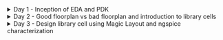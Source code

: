 <details>
  <summary> Day 1 - Inception of EDA and PDK </summary>

  # Day 1 - Inception of EDA and PDK

  <details>
    <summary> Theory </summary>


## From Software Applications to Hardware 

- Application software (Apps) enters into system software which converts the apps into binary language to be understood by hardware.
- Major components of system software are operating system, compiler, and assembler.
  
<img width="811" alt="1" src="https://github.com/sukanyasmeher/sfal-vsd/assets/166566124/d4ed9a15-c832-425f-8912-366cfc5ee863">

<img width="818" alt="2" src="https://github.com/sukanyasmeher/sfal-vsd/assets/166566124/2d06cb1b-4fff-4c71-b708-92ea05ce945a">

## SOC Design using OpenLane

### What is Process Design Kit (PDK)?
A Process Design Kit (PDK) is an essential set of documents and data files used in the design of integrated circuits (ICs). It is provided by semiconductor foundries to IC designers to ensure that their designs are manufacturable using the foundry's process technology. Here are the key components and aspects of a PDK:

1. **Design Rules**: Detailed guidelines for the physical layout of the IC. These rules ensure that the design can be reliably manufactured and meet the desired performance criteria.

2. **Device Models**: Mathematical models that describe the behavior of the transistors and other components fabricated with the specific process technology. These models are crucial for accurate circuit simulations.

3. **Technology Files**: Information about the layers and materials used in the process, such as metal layers, dielectric materials, and doping concentrations.

4. **Standard Cell Libraries**: Pre-designed and pre-characterized logic gates, flip-flops, and other fundamental building blocks. These cells are optimized for the specific process technology and are used to speed up the design process.

5. **Parameter Files**: Data for setting up simulation tools and ensuring that the simulations reflect the real-world performance of the fabricated IC.

6. **Design Verification Files**: Scripts and settings for design rule checking (DRC), layout versus schematic (LVS) checking, and other verification processes to ensure that the design meets all manufacturing requirements.

7. **Process-Specific Scripts and Tools**: Automated tools and scripts tailored for the specific process technology, which help streamline the design and verification process.

#### Importance of PDKs

- **Manufacturability**: Ensures that the designed ICs can be reliably fabricated.
- **Performance Optimization**: Helps designers optimize their designs for performance, power, and area.
- **Efficiency**: Speeds up the design process by providing pre-characterized components and automated tools.
- **Accuracy**: Improves the accuracy of simulations, leading to better predictions of the final IC performance.

#### Usage in the Design Flow

PDKs are used throughout the IC design flow, from initial schematic capture and simulation through physical layout and verification. They are essential for both custom IC designs and designs using standard cells.

### Simplified RTL-to-GDS

<img width="1150" alt="3" src="https://github.com/sukanyasmeher/sfal-vsd/assets/166566124/b5b84f28-f3f0-492d-9d15-248fd5005be8">

<img width="1145" alt="4" src="https://github.com/sukanyasmeher/sfal-vsd/assets/166566124/b5b5fad4-aa6c-47f0-86bd-f58adc3eab60">

<img width="1133" alt="5" src="https://github.com/sukanyasmeher/sfal-vsd/assets/166566124/9000684b-1c0b-492a-9f43-b34d26c7dcf1">

<img width="1133" alt="6" src="https://github.com/sukanyasmeher/sfal-vsd/assets/166566124/96915a87-3a80-4780-8262-d73963f4f005">

<img width="1131" alt="7" src="https://github.com/sukanyasmeher/sfal-vsd/assets/166566124/43391ede-6889-44f3-a227-4f56970d836d">

<img width="1129" alt="8" src="https://github.com/sukanyasmeher/sfal-vsd/assets/166566124/21edccc1-e419-461a-a063-ce35518f8d10">

<img width="1132" alt="9" src="https://github.com/sukanyasmeher/sfal-vsd/assets/166566124/711df054-dce3-4279-bbfc-2e5b6ec62467">

<img width="1130" alt="10" src="https://github.com/sukanyasmeher/sfal-vsd/assets/166566124/eed690fe-9de9-45fe-903f-89f5b5388c44">

<img width="1133" alt="11" src="https://github.com/sukanyasmeher/sfal-vsd/assets/166566124/c33b4c48-5e6d-4a2d-b46b-fbf362e622c1">

<img width="1132" alt="12" src="https://github.com/sukanyasmeher/sfal-vsd/assets/166566124/2a04ebf9-5209-42f6-bf6d-1b5348e3a323">

### OpenLane ASIC Flow

<img width="1132" alt="13" src="https://github.com/sukanyasmeher/sfal-vsd/assets/166566124/6fa1e1a1-58e4-4fd4-ba6f-82eaf4fce854">

</details>

<details>
  <summary> Lab - Download VirtualBox in MAC OS </summary>
  
</details>

<details>
  <summary> Lab - Introduction to Open Source EDA Tool - OpenLane </summary>

## Introduction to Open Source EDA Tools  - OpenLane

Refer the link for more information - https://github.com/The-OpenROAD-Project/OpenLane
  
1. The libraries are located in `/home/vsduser/Desktop/work/tools/openlane_working_dir/pdks/sky130A/libs.ref`. We will be working with `sky130_fd_sc_hd` library.
   - `sky130_fd` is skywater foundry library
   - `sc` stands for standard cell
   - `hd` stands for high density
2. Change the directory to `/home/vsduser/Desktop/work/tools/openlane_working_dir/openlane`.
3. set alias docker='docker run -it -v $(pwd):/openLANE_flow -v $PDK_ROOT:$PDK_ROOT -e PDK_ROOT=$PDK_ROOT -u
4. Invoke OpenLane using `docker` command
5. Run OpenLane in interactive mode using the command `./flow.tcl -interactive`. Without `-interactive` it will run the complete flow. But at this stage, we want to do step-by-step.
   
The screenshot after invoking is shown below

![14](https://github.com/sukanyasmeher/sfal-vsd/assets/166566124/efbb9fea-0829-42d4-bdf4-300426efdda8)

6. Command for input required package for openlane flow is
```
package require openlane 0.9
```
7. The designs are already located in the folder `/home/vsduser/Desktop/work/tools/openlane_working_dir/openlane/designs`. We will run the design `picorv32a`. The settings are present in config.tcl. However, the precedence Opnelane takes is openlane setting < config.tcl < sky130A_sky130_fd_sc_hd_config.tcl. Command to prepare the file system and design setup is
```
prep -design picorv32a
```
A new directory called `runs` is created inside `/home/vsduser/Desktop/work/tools/openlane_working_dir/openlane/designs/picorv32a`. It has all the necessary files and folder required for synthesis.  

The screenshot is shown below
![15](https://github.com/sukanyasmeher/sfal-vsd/assets/166566124/b65ebf6a-3903-4302-bcbb-15494810972f)

8. The command to run the synthesis is
   ```
   run_synthesis
   ```
   After successful synthesis, the output is shown below.
   
![16](https://github.com/sukanyasmeher/sfal-vsd/assets/166566124/73d4c00b-72d5-46bf-8330-073a184316db)

9. Next task is to find the ***flop ratio*** which is ratio of number of D flip flops and the total number of standard cells which is 1613/14876=0.10843.
 ![17](https://github.com/sukanyasmeher/sfal-vsd/assets/166566124/9bd1c07a-4af6-49e6-980e-959ef7192dec)

10. Synthesis reports are present in `/home/vsduser/Desktop/work/tools/openlane_working_dir/openlane/designs/picorv32a/runs/18-06_00-09/reports/synthesis`. The reports are
```
    total 1736
-rw-r--r-- 1 vsduser vsduser   1216 Jun 18 06:18 1-yosys_pre.stat
-rw-r--r-- 1 vsduser vsduser    866 Jun 18 06:18 1-yosys_dff.stat
-rw-r--r-- 1 vsduser vsduser  20479 Jun 18 06:19 1-yosys_4.chk.rpt
-rw-r--r-- 1 vsduser vsduser   2674 Jun 18 06:19 1-yosys_4.stat.rpt
-rw-r--r-- 1 vsduser vsduser     12 Jun 18 06:19 2-opensta_tns.rpt
-rw-r--r-- 1 vsduser vsduser     11 Jun 18 06:19 2-opensta_wns.rpt
-rw-r--r-- 1 vsduser vsduser 816771 Jun 18 06:19 2-opensta.timing.rpt
-rw-r--r-- 1 vsduser vsduser  17763 Jun 18 06:19 2-opensta.min_max.rpt
-rw-r--r-- 1 vsduser vsduser 816771 Jun 18 06:19 2-opensta.rpt
-rw-r--r-- 1 vsduser vsduser  74793 Jun 18 06:19 2-opensta.slew.rpt
```
  
</details>

</details>

<details> 
  <summary> Day 2 - Good floorplan vs bad floorplan and introduction to library cells </summary>

# Day 2 - Good floorplan vs bad floorplan and introduction to library cells

<details>
  <summary> 1 - Chip Floorplan Considerations </summary>
  
  # 1 - Chip Floorplan Considerations
  
<details>
  <summary> Theory </summary>

Following steps are considered for chip floorplan
  - Define the height and width of the core and die
  - Define the location of pre-placed cells
  - Surround the pre-placed cells with de-coupling capacitor
  - Power planning
  - Pin placement and logical cell placement blockage
    
## Utilization Factor and Aspect Ratio

Steps to define the height and width of the core and die 
- Define the netlist which is the connectivity between all the components
- Convert the symbols of gates into the physical dimension
- Find out the dimensions of standard cells (not wires as of now). Let's assume the rough dimensions of standard cells as 1unit X 1unit. Thus area is 1 sq. unit.
- With the help of this information, next, we can calculate the area occupied by the netlist on a silicon wafer. The total are occupied by this netlist will be no. of cells X 1sq. unit.
- Utilization Ration = Area occupied by netlist/Total area of the core
- Aspect Ratio = Height/ Width

<img width="1201" alt="1" src="https://github.com/sukanyasmeher/sfal-vsd/assets/166566124/41a290f0-da05-4dfd-a6d3-bc9bfb8f81c7">

<img width="1175" alt="2" src="https://github.com/sukanyasmeher/sfal-vsd/assets/166566124/04b8fadc-c5c7-4735-b685-85afcac71706">

## Concept of pre-placed cells

Steps to define the location of pre-placed cells 
- Define the combinational operation in terms of gates
- Cut them into parts, in this case may be 2 parts or 2 separate blocks. Each block will be implemented separately.
- Extend the IO pins and black box the two blocks
- Separate the black boxes as separate IPs or modules. The advantage of this is these IPs or modules can be used multiple times in the chip as required. This is the concept of re-used modules. Similarly there are other IPs available such as memory, clock gating cell, comparator, mux.
- The arrangement of these IPs in a chip is called ***Floorplanning***.
- These IPs/blocks have user-defined locations, hence are placed in chip before automated P&R and are called ***pre-placed cells***.
- Automated P&R tools place the remaining logical cells in the design onto the chip.

<img width="1168" alt="3" src="https://github.com/sukanyasmeher/sfal-vsd/assets/166566124/c6a7ba53-56cb-4d73-9c6b-62a3f1cecc8c">

<img width="1152" alt="4" src="https://github.com/sukanyasmeher/sfal-vsd/assets/166566124/3451e244-a469-418f-ba8a-1f7f2f6fc682">

<img width="1129" alt="5" src="https://github.com/sukanyasmeher/sfal-vsd/assets/166566124/2dd000f4-fdbf-4f1a-a481-f35b01b0d459">


## De-coupling capacitor

Decoupling capacitors, also known as bypass capacitors, are critical components in VLSI (Very-Large-Scale Integration) design for several reasons:

- Power Supply Stabilization: VLSI circuits can draw significant and rapidly changing amounts of current, especially during switching operations. These sudden changes can cause fluctuations in the power supply voltage. Decoupling capacitors help stabilize the voltage by providing or absorbing current as needed, ensuring a steady supply to the circuit.

- Noise Reduction: High-speed switching in VLSI circuits generates noise, which can propagate through the power supply lines and affect the performance of other parts of the chip. Decoupling capacitors filter out this high-frequency noise, reducing its impact on sensitive components.

- Signal Integrity: Variations in the power supply can lead to signal integrity issues, causing errors in data transmission and processing. Decoupling capacitors maintain a consistent voltage level, helping to preserve the integrity of signals within the chip.

- Transient Response Improvement: When a circuit suddenly switches states, the demand for current can spike. Without decoupling capacitors, the inductance and resistance in the power delivery network can prevent the power supply from responding quickly enough, leading to voltage dips. Decoupling capacitors provide the necessary current during these transitions, improving the transient response.

- Prevention of Ground Bounce and Supply Droop: Ground bounce occurs when multiple outputs switch simultaneously, causing a temporary rise in ground voltage. Similarly, supply droop happens when the supply voltage drops due to a sudden increase in current demand. Decoupling capacitors mitigate these effects by providing a local reservoir of charge.

- Reduction of Electromagnetic Interference (EMI): Switching noise can radiate as electromagnetic interference, affecting nearby circuits and systems. Decoupling capacitors help in suppressing this noise, reducing EMI.

  <img width="948" alt="6" src="https://github.com/sukanyasmeher/sfal-vsd/assets/166566124/e3553809-72a1-4a45-812d-44464929489e">

## Power Planning

Disadvantage of single power supply is shown below

<img width="1113" alt="10" src="https://github.com/sukanyasmeher/sfal-vsd/assets/166566124/4534bd64-c36d-469d-b1e2-2b89c282af42">

<img width="1169" alt="7" src="https://github.com/sukanyasmeher/sfal-vsd/assets/166566124/c5b2753b-da61-49f5-9c5e-77539ed5ba13">

<img width="1135" alt="8" src="https://github.com/sukanyasmeher/sfal-vsd/assets/166566124/4908e38f-f418-4d49-9d3f-0f8a5a3751dc">

<img width="1118" alt="9" src="https://github.com/sukanyasmeher/sfal-vsd/assets/166566124/f04a3c2e-fdd9-4fdc-b893-b2f1183aa104">

Solution is to have a power and ground supply mesh so that circuit could tap from the nearest source

<img width="1094" alt="11" src="https://github.com/sukanyasmeher/sfal-vsd/assets/166566124/5a3e8427-fb17-466d-9e9c-0d7786d5edbf">

<img width="1169" alt="12" src="https://github.com/sukanyasmeher/sfal-vsd/assets/166566124/9d16f26c-cd1b-40ad-a4bb-62b6a9fe5515">

## Pin Placement and Logical Cell Placement Blockage

Let's consider the design as shown below.

<img width="1135" alt="13" src="https://github.com/sukanyasmeher/sfal-vsd/assets/166566124/09d878a6-e0c6-45af-9cf1-32452859bc01">

Steps for pin placement and logical cell placement blockage
- The pins are placed based on where the cells are placed. Goal is to keep the pins closer.
- Clock input ports are bigger in size than the data ports. As the clock ports continuously sends signal to all the flips flops, it needs a least resistance path for clocks. And bigger the size, the lower the resistance.
- Similarly for clock output ports as we need clock signals to move out o fthe chip as fast as possible because the clock is driven continuously.
- We need to make sure that the automated P&R doesn't place any cell in the pin placement area. For this, we place the logical cell placement blockage.
- floorplan is ready for placement and routing step.

The screenshot shows how the design looks after pin placement and logical cell placement blockage.

<img width="1196" alt="14" src="https://github.com/sukanyasmeher/sfal-vsd/assets/166566124/729955ce-555b-4213-91c1-a77de7b67614">

<img width="1203" alt="15" src="https://github.com/sukanyasmeher/sfal-vsd/assets/166566124/98cfb6c8-1e33-4657-a716-51ac46208e4f">


</details>

<details>
  <summary> Lab - Floorplan using OpenLane </summary>
  
# Lab - Floorplan using OpenLane

Steps for the floorplan
1. The variables or switches for the OpenLane design flow are mentioned `README.md` inside the directory `/home/vsduser/Desktop/work/tools/openlane_working_dir/openlane/configuration/floorplan.tcl` as shown below.
 
   ![1](https://github.com/sukanyasmeher/sfal-vsd/assets/166566124/ea0c3e2f-d491-4189-bcfb-a4b41b4117fa)

2. The parameters for floorplan are set in `floorplan.tcl` in the same directory as highlighted below.
   
   ![2](https://github.com/sukanyasmeher/sfal-vsd/assets/166566124/8451a90a-e6fe-467f-a410-36db31379ab9)

3. However, the precedence Opnelane takes is openlane setting < config.tcl < sky130A_sky130_fd_sc_hd_config.tcl. A screenshot of config.tcl and sky130A_sky130_fd_sc_hd_config.tcl is shown below.
   
  ***config.tcl***
  ![7](https://github.com/sukanyasmeher/sfal-vsd/assets/166566124/49de2ce8-7581-4c06-b5c7-30cdcd69b3a9)


***sky130A_sky130_fd_sc_hd_config.tcl***   
![4](https://github.com/sukanyasmeher/sfal-vsd/assets/166566124/911b689a-60a0-4521-91e6-6cccbd291c88)

4. The command to run floorplan is `run_floorplan`and the successful completion is shown below.
   
   ![3](https://github.com/sukanyasmeher/sfal-vsd/assets/166566124/429a6363-9711-4e78-ba63-7c01e37922a5)

5. Check the floorplan by opening `picorv32a.floorplan.def` inside the directory `/home/vsduser/Desktop/work/tools/openlane_working_dir/openlane/designs/picorv32a/runs/18-06_00-09/results/floorplan`. Screenshot of picorv32a.floorplan.def is shown below.
   
   ![5](https://github.com/sukanyasmeher/sfal-vsd/assets/166566124/baf99883-95b8-474d-8bcc-6a211dc944c3)

6. Calculate the die area  
   1um = 1000 unit distance
   
   Die width = 660685/1000 = 660.685um
   
   Die height = 671405/1000 = 671.405um
   
   Area = width x height = 660.685 x 671.405 = 443587.212 um<sup>2<sup>
   
7. Next we load the generated floorplan.def in Magic tool and exploring it. Change directory to folder containing floorplan.def and then load floorplan.def in magic tool with the command
```
cd /home/vsduser/Desktop/work/tools/openlane_working_dir/openlane/designs/picorv32a/runs/18-06_00-09/results/floorplan
magic -T /home/vsduser/Desktop/work/tools/openlane_working_dir/pdks/sky130A/libs.tech/magic/sky130A.tech lef read ../../tmp/merged.lef def read picorv32a.floorplan.def &
```
The screenshot shows the layout of floorplan in Magic.
![6](https://github.com/sukanyasmeher/sfal-vsd/assets/166566124/0126182f-715b-4d91-bf07-491b5072621c)

8. Next we review the floorplan layout in Magic.
- Input and output pins are placed almost equidistant
  
  ![8](https://github.com/sukanyasmeher/sfal-vsd/assets/166566124/8a326ece-5692-4059-a024-61b213475534)

- Identify the metal of the pin by placing the cursor and type 's'. Then `tkcon` window type 'what` which shows the metal layer of the pin or port as shown below.
    ![9](https://github.com/sukanyasmeher/sfal-vsd/assets/166566124/923a61d9-ee6e-417b-a5d1-798d23b883c9)
  
- From the above figure, you can see that the decap cell locations are at the end of the row as they are set as endcap in config.tcl.
  
- Tap cells are equidistant from the diagonal tap cells as shown below. Tap cells connect the substrate (or wells) to a fixed potential, typically the power supply (VDD) or ground (VSS). This is necessary to prevent floating substrate or well potentials, which can lead to latch-up conditions or leakage currents.
  ![10](https://github.com/sukanyasmeher/sfal-vsd/assets/166566124/9016550b-5df6-4e69-95d3-1a406c63e766)

- The floorplan doesn't take into consideration the placement of standard cells. But standard cells are present here at the origin.
  ![11](https://github.com/sukanyasmeher/sfal-vsd/assets/166566124/05efd79c-d147-4c5c-8b1e-2f187419971e)

- If changes are needed for the design, it is always prefered to make it at `sky130A_sky130_fd_sc_hd_config.tcl` level.
  
</details>
  
</details>

<details>
  <summary> 2 - Library Binding and Placement </summary>

  # 2 - Library Binding and Placement

  <details>
  <summary> Theory </summary>

  The following steps are considered for library binding and placement
  - Bind netlist with physical cells
  - Placement of the cells on the floorplan
  - Optimize placement using estimated wire length and capacitance
  
  ## Netlist binding and initial place design

Steps for netlist binding and initial place design
- Give the cells physical dimensions (width and height). The cells are present in a library which includes physical information, timing information such as delay information, and required condition of the cells. The library has different flavors of each cell.
- Place the netlist onto the floorplan. the netlsit contains connectivity information of the design.
- Placement makes sure that the pre-placed locations are not affected. There will be no cells placed in these locations.
- Place the FF cells closer to the IO pins and combinational cells close to FF. This way we can maintain the timing requirements. Sometimes the cells are abutted which is a good example of high frequency circuits.

<img width="1198" alt="16" src="https://github.com/sukanyasmeher/sfal-vsd/assets/166566124/97c2f68f-8841-4525-b686-1667d8835429">

<img width="1209" alt="17" src="https://github.com/sukanyasmeher/sfal-vsd/assets/166566124/33e076e1-9c1c-4680-8677-5178942d1cfa">

<img width="1205" alt="18" src="https://github.com/sukanyasmeher/sfal-vsd/assets/166566124/efd7fe1d-a74d-432b-8bc0-d516f44c7ec4">

## Optimize placement using estimated wire length and capacitance

Steps to optimize placement using estimated wire length and capacitance
- We estimate the wire length and capacitance and insert repeaters (buffers) based on that. If the wire length is longer, both the capacitance and resistance increase. This way signal integrity is maintained. This tradeoff with the area.
- No repeater is inserted if the wire length and capacitance are not large.
- Since there are no clocks yet, verify if the data path is correct considering the ideal clock such as setup timing analysis. Hold timing analysis is irrelevant without a clock.

  <img width="1206" alt="19" src="https://github.com/sukanyasmeher/sfal-vsd/assets/166566124/150f3124-0560-4706-96c4-cb02315aa5fa">

</details>

<details>
  <summary> Lab - Congestion aware placement using RePlAce </summary>

  ## Congestion-aware placement using RePlAce
  - Placement happens in two stages
      - Global placement - Main objective is reduce the wire length. In OpenLane we used half half-perimeter wire length (HPWL)
      - Detailed placement
  - Standard cells are placed in rows, abutted with each other and there should be no overlap. this is called legalization, which is important for timing point.
  - Global placement - We need to converge overflow. As the overflow value decreases, the design is converged.

1. Run the congestion aware placement using the command `run_placement` the result is shown below
   ![12](https://github.com/sukanyasmeher/sfal-vsd/assets/166566124/1b96b9dd-9c0c-414f-83ab-7eeb83408a44)

2. Open generated placement.def in magic tool using the following commands
    ```
    cd /home/vsduser/Desktop/work/tools/openlane_working_dir/openlane/designs/picorv32a/runs/06-04_16-22/results/placement
    magic -T /home/vsduser/Desktop/work/tools/openlane_working_dir/pdks/sky130A/libs.tech/magic/sky130A.tech lef read ../../tmp/merged.lef def read picorv32a.placement.def & 
    ```
    The placement of cells in placement.def are shown below
    ![13](https://github.com/sukanyasmeher/sfal-vsd/assets/166566124/1c38d4fe-1feb-42eb-b21b-ab9beb7a5301)

3. If we zoom in, we can see the standard cells are correctly places on the rows and not overlaping each other.
   ![14](https://github.com/sukanyasmeher/sfal-vsd/assets/166566124/c327919d-4fb4-4be0-9d54-37b60554a7f7)

4. Power and ground are usually created during floorplan. But in OpenLane it is created during CTS. 

</details>

</details>

<details>
  <summary> 3 - Cell Design and Characterization Flow </summary>

  # 3 - Cell Design and Characterization Flow
  <details>
    <summary> Theory </summary>

  Cell design flow involves 3 steps
  - Inputs
  - Design steps
  - Outputs
    
  ## Inputs for cell design flow

  Inputs for cell design flow are 
  - Process design kit (PDK) including DRC and LVS rules
  - Spice models
  - Library and user-defined specs like cell height, width, supply voltage,metal layers, pin locations, drawn gate length etc

Cell height is defined by the separation between the power and ground rails.  
Cell width is defined by the drive strength of the cell.
  
<img width="1136" alt="20" src="https://github.com/sukanyasmeher/sfal-vsd/assets/166566124/85001ef0-6f8a-4aed-8f54-ee130bb23ac1">

<img width="1152" alt="21" src="https://github.com/sukanyasmeher/sfal-vsd/assets/166566124/881d06d2-2d8a-4e4b-bbe8-8f9b0076705b">

<img width="1155" alt="22" src="https://github.com/sukanyasmeher/sfal-vsd/assets/166566124/f622f6c9-9603-40a9-8233-0f93ca2f2e04">

<img width="1154" alt="23" src="https://github.com/sukanyasmeher/sfal-vsd/assets/166566124/08aebbd2-a9a4-4043-93a3-8c3008c675c9">

## Design steps for cell design flow

Design steps for cell design flow are
- Circuit design
- Layout design
- Characterization

Circuit design involves 2 steps:
1) Implement the functionality itself using CMOS or other technology
2) Model the PMOS and NMOS in such a fashion to meet library requirements
   
Both of them are based on spice simulation. The output we get from circuit design is called ***circuit description language*** or CDL.

<img width="1143" alt="24" src="https://github.com/sukanyasmeher/sfal-vsd/assets/166566124/0ea739e4-c582-472a-8d13-f87c3031288e">

Layout design involves the following steps:
1) Get the function implemented through MOS transistors or PMOS and NMOS connections
2) Get the NMOS and PMOS network graph
3) Obtain the Euler's path - path traced only once
4) Draw the stick diagram
5) Convert the stick diagram to layout adhering to layout rules (DRC) from the foundry
6) Extract the parasitics and characterize it in terms of timing

The output of layout design is GDSII, LEF and extracted spice netlist (.cir) which is after parasitic extraction.

 <img width="1161" alt="25" src="https://github.com/sukanyasmeher/sfal-vsd/assets/166566124/f1f3d7f2-3555-41b3-af66-c8d9b23d6bfd">

Characterization flow involves the following steps:
1) Read in the models for PMOS and NMOS
2) Read the extracted spice netlist
3) Recognize the behavior of buffer (2 inverters in series)
4) Read the sub-circuit of inverter
5) Attach the necessary power sources
6) Apply the stimulus
7) Provide the necessary output capacitance or load
8) Provide the necessary simulation command (like .tran, .dc)

Characterization software is called ***GUNA*** which takes the input from step 1 to 8 in a configuration file. Characterization is further divided into timing characterization, power characterization, and noise characterization. 
The output of characterization is timing, noise, power .libs, function.

<img width="1184" alt="26" src="https://github.com/sukanyasmeher/sfal-vsd/assets/166566124/7511ebeb-22c5-4071-8742-4f083d036dad">

  </details>
  
</details>

<details>
  <summary> 4 - General Timing Characterization Parameters </summary>
  
# 4 - General Timing Characterization Parameters

<details>
  <summary> Theory </summary>

  ## Timing threshold definations
  Different timing threshold definations are 
  - slew_low_rise_thr -  calculate the slope or slew of the particular waveform at the lower side towards 0. Typical value is 20% of VDD.
  - slew_high_rise_thr - calculate the slope or slew of the particular waveform at the higher side towards VDD. Typical value is 80% of VDD.
  - slew_low_fall_thr - Typical value is 20%
  - slew_high_fall_thr - Typical value is 80%
  - in_rise_thr - Typical value is 50%
  - in_fall_thr - Typical value is 50%
  - out_rise_thr - Typical value is 50%
  - out_fall_thr - Typical value is 50%

    <img width="1151" alt="27" src="https://github.com/sukanyasmeher/sfal-vsd/assets/166566124/043ed329-5ec8-4c47-99c8-e53cdb145d9d">

    ## Propagation delay
    Propagation delay = time(out_x_thr)-time(in_x_thr)
    
    <img width="1154" alt="28" src="https://github.com/sukanyasmeher/sfal-vsd/assets/166566124/2550b95b-c2d3-4bac-8c6a-f276e6cda715">

    ## Transition time
    <img width="1127" alt="29" src="https://github.com/sukanyasmeher/sfal-vsd/assets/166566124/4a83b775-1140-4945-9c62-031215aa2ddf">

  
</details>
  
</details>

</details>

<details>
  <summary> Day 3 - Design library cell using Magic Layout and ngspice characterization </summary>

  # Day 3 - Design library cell using Magic Layout and ngspice characterization

<details> 
    <summary> 1- Labs for CMOS inverter ngspice simulations </summary>

  # 1- Labs for CMOS inverter ngspice simulations

<details>
  <summary> Theory </summary>

## CMOS Inverter SPICE deck
![1](https://github.com/sukanyasmeher/sfal-vsd/assets/166566124/f10dd884-43a6-4f5c-971e-94b6a6414b7f)

![2](https://github.com/sukanyasmeher/sfal-vsd/assets/166566124/e916c6d7-efc0-4e06-b88d-dc0301a25fe3)

![3](https://github.com/sukanyasmeher/sfal-vsd/assets/166566124/ed41ad48-fa61-456c-9a1f-ff2eb0982370)

![4](https://github.com/sukanyasmeher/sfal-vsd/assets/166566124/83c51aa1-4cf8-4492-8868-02c0ddc43a6c)

Parameters that define the robustness of CMOS inverter
- Switching threshold, Vm - It is a point at which Vin = Vout (or Vgs = Vds). It is the point where both NMOS and PMOS are ON or in saturation region leading to leakage current. The screenshots below shows the Vm for two different sizes of inverters.

![5](https://github.com/sukanyasmeher/sfal-vsd/assets/166566124/1ee941c6-3d6e-4ac5-b3ff-eab0234330ca)

![6](https://github.com/sukanyasmeher/sfal-vsd/assets/166566124/99c413d9-3d48-4e5a-a90b-9df4bc2aa9c3)

</details>

<details>
  <summary> Lab </summary>

Steps to open the CMOS Inverter layout in Magic  
1. Change the directory to OpenLane directory  where the lab will be done `/home/vsduser/Desktop/work/tools/openlane_working_dir/openlane`.
2. Clone the repository https://github.com/nickson-jose/vsdstdcelldesign which has custom inverter design into the directory
   ```
   git clone https://github.com/nickson-jose/vsdstdcelldesign
   ```
3. Change into working repository directory with the command `cd vsdstdcelldesign`.
4. Copy magic tech file to the repo directory for easy access and which will be used to open the layout. The command is
   ```
   cp /home/vsduser/Desktop/work/tools/openlane_working_dir/pdks/sky130A/libs.tech/magic/sky130A.tech .
   ```
 5. Command to open custom inverter layout in magic
    ```
    magic -T sky130A.tech sky130_inv.mag &
    ```
    The layout of CMOS inverter is shown below.
    <img width="1255" alt="7" src="https://github.com/sukanyasmeher/sfal-vsd/assets/166566124/fc261c69-1857-4978-a410-7e5ef7f8af87">

</details>
    
</details>

<details>
  <summary> 2 - Inception of Layout and CMOS fabrication process </summary>

  # 2 - Inception of Layout and CMOS fabrication process
<details>
  <summary> Theory </summary>

  ## Steps to create a 16-mask CMOS process
  
  ### 1. Select a substrate 
  We created a P-type substrate
  <img width="1186" alt="1" src="https://github.com/sukanyasmeher/sfal-vsd/assets/166566124/afb7c637-4db5-409f-8aaf-db42698d56f8">
  
  ### 2. Create active region for transistors
  
  <img width="1179" alt="2" src="https://github.com/sukanyasmeher/sfal-vsd/assets/166566124/8aa1bf52-165d-47e0-8971-a4c1559a9e86">
  
 <img width="1194" alt="3" src="https://github.com/sukanyasmeher/sfal-vsd/assets/166566124/42050dd2-7780-4025-9a0a-813deb42718a">
 
 <img width="1184" alt="4" src="https://github.com/sukanyasmeher/sfal-vsd/assets/166566124/d44fb068-e4a4-4e7e-9844-34eb683074ed">
 
<img width="1192" alt="5" src="https://github.com/sukanyasmeher/sfal-vsd/assets/166566124/fcd5caa9-3edb-4ce1-a57f-a2c118e9ef41">

<img width="1193" alt="6" src="https://github.com/sukanyasmeher/sfal-vsd/assets/166566124/61706cbc-afd3-4e14-aa58-1a8cce879f1b">

<img width="1176" alt="7" src="https://github.com/sukanyasmeher/sfal-vsd/assets/166566124/43ffe86b-4bb3-4482-ab10-cd2889b2e5fd">

<img width="1189" alt="8" src="https://github.com/sukanyasmeher/sfal-vsd/assets/166566124/71648f7a-142f-4aba-a80a-ef330800ccf1">

<img width="1187" alt="9" src="https://github.com/sukanyasmeher/sfal-vsd/assets/166566124/88c60c55-99d0-4e0b-a0dc-91cf49cadaf0">

### 3. N-well and P-well formation
<img width="1155" alt="10" src="https://github.com/sukanyasmeher/sfal-vsd/assets/166566124/01fa1998-54f2-4ba0-aa71-122b006ea68e">

<img width="1170" alt="11" src="https://github.com/sukanyasmeher/sfal-vsd/assets/166566124/c8189073-c7f6-43b5-a2d0-715f75f96ff7">

<img width="1143" alt="12" src="https://github.com/sukanyasmeher/sfal-vsd/assets/166566124/38431f85-47c4-4cbc-bbde-f336609bbd73">

<img width="1108" alt="13" src="https://github.com/sukanyasmeher/sfal-vsd/assets/166566124/db6e4963-e682-4cce-9fca-4749ad037ae8">

<img width="1135" alt="14" src="https://github.com/sukanyasmeher/sfal-vsd/assets/166566124/0f956753-89ee-4af5-9393-b9847bb39417">

<img width="1138" alt="15" src="https://github.com/sukanyasmeher/sfal-vsd/assets/166566124/9d9890ca-920e-49e9-9457-62f7a61eb7c3">

<img width="1142" alt="16" src="https://github.com/sukanyasmeher/sfal-vsd/assets/166566124/b697dbf9-7eed-4218-9307-13f644ce7fe6">

<img width="1126" alt="17" src="https://github.com/sukanyasmeher/sfal-vsd/assets/166566124/9f62b57a-17c3-43a9-9660-e0d3543f351a">

<img width="1116" alt="18" src="https://github.com/sukanyasmeher/sfal-vsd/assets/166566124/d06f3400-69f5-4848-bb98-608380ce24e8">

<img width="1110" alt="19" src="https://github.com/sukanyasmeher/sfal-vsd/assets/166566124/24101fd8-20f9-46b0-a3e9-8aee221f805e">

### 4. Formation of 'gate'

<img width="1197" alt="20" src="https://github.com/sukanyasmeher/sfal-vsd/assets/166566124/b21e54fa-9ed6-4f3f-809a-80d3d9475ea0">

<img width="1213" alt="21" src="https://github.com/sukanyasmeher/sfal-vsd/assets/166566124/2b7a76f0-94d7-43e1-8251-e779e3408ab1">

<img width="1167" alt="22" src="https://github.com/sukanyasmeher/sfal-vsd/assets/166566124/50f51fea-b45c-480d-a31e-3d032a69c1b5">

<img width="1139" alt="23" src="https://github.com/sukanyasmeher/sfal-vsd/assets/166566124/54ac8017-7cd5-49f1-ade7-901035a6b2b5">

<img width="1103" alt="24" src="https://github.com/sukanyasmeher/sfal-vsd/assets/166566124/398b0819-8dc9-4482-9995-6c9069464d65">

<img width="1148" alt="25" src="https://github.com/sukanyasmeher/sfal-vsd/assets/166566124/76da2515-3088-450c-a1c8-85328d0d3b55">

<img width="1158" alt="26" src="https://github.com/sukanyasmeher/sfal-vsd/assets/166566124/f3771b28-829d-4bcd-93f0-97e170f4cda2">

<img width="1157" alt="27" src="https://github.com/sukanyasmeher/sfal-vsd/assets/166566124/87575fab-0c41-4b1c-88ad-b92a828cbc60">

<img width="1127" alt="28" src="https://github.com/sukanyasmeher/sfal-vsd/assets/166566124/8455865e-81ba-44d5-b87f-3697c6d71361">

<img width="1151" alt="29" src="https://github.com/sukanyasmeher/sfal-vsd/assets/166566124/cdec34a9-d921-4c34-a578-76b4ab64ab92">

<img width="1136" alt="30" src="https://github.com/sukanyasmeher/sfal-vsd/assets/166566124/52542172-9f62-4065-91a2-cadf9baed133">

<img width="1107" alt="31" src="https://github.com/sukanyasmeher/sfal-vsd/assets/166566124/7876361c-d9e0-405d-8e6f-c6e346599dbb">

### 5. Lightly doped drain (LDD) formation

<img width="1136" alt="32" src="https://github.com/sukanyasmeher/sfal-vsd/assets/166566124/8ab0f376-7765-4bf5-8ae5-0e13816e4e81">

<img width="1195" alt="33" src="https://github.com/sukanyasmeher/sfal-vsd/assets/166566124/d13ea9ec-eb1f-4437-8a0c-45c2b9cde2c0">

<img width="1178" alt="34" src="https://github.com/sukanyasmeher/sfal-vsd/assets/166566124/0a1d09de-1501-4746-94d0-5494f198571c">

<img width="1168" alt="35" src="https://github.com/sukanyasmeher/sfal-vsd/assets/166566124/52d29ca9-1bbe-48df-9a25-6e9f277bd67b">

<img width="1128" alt="36" src="https://github.com/sukanyasmeher/sfal-vsd/assets/166566124/60fcb011-7102-4e9b-b821-5e95a19287ba">

<img width="1137" alt="37" src="https://github.com/sukanyasmeher/sfal-vsd/assets/166566124/99051d30-f771-4e78-8116-3807c53ec37e">

<img width="1100" alt="38" src="https://github.com/sukanyasmeher/sfal-vsd/assets/166566124/4c40a567-c538-4a52-88e9-fa972c249fab">

<img width="1103" alt="39" src="https://github.com/sukanyasmeher/sfal-vsd/assets/166566124/4d8b58da-528f-4e75-aaf3-699ba1e147c4">

<img width="1085" alt="40" src="https://github.com/sukanyasmeher/sfal-vsd/assets/166566124/3a7a9aaf-4e7a-4c2a-af8b-9a0f688e5405">

<img width="1101" alt="41" src="https://github.com/sukanyasmeher/sfal-vsd/assets/166566124/0115ef35-d0ff-46e1-8fa0-445c2248be95">

### 6. Source and drain formation

<img width="1128" alt="42" src="https://github.com/sukanyasmeher/sfal-vsd/assets/166566124/8d53c1ee-bba2-4c5d-960b-382587e511f7">

<img width="1082" alt="43" src="https://github.com/sukanyasmeher/sfal-vsd/assets/166566124/85e582de-794e-4bf1-bd6f-1b768e576e42">

<img width="1123" alt="44" src="https://github.com/sukanyasmeher/sfal-vsd/assets/166566124/d2fabc77-0971-406c-b38c-ff3cd58ad1ec">

<img width="1108" alt="45" src="https://github.com/sukanyasmeher/sfal-vsd/assets/166566124/c18daf15-a32a-45c9-a0f5-9828c1c2817d">

<img width="1122" alt="46" src="https://github.com/sukanyasmeher/sfal-vsd/assets/166566124/1aa0326b-aea4-4b82-8dc5-a254d9e1cbad">

<img width="1071" alt="47" src="https://github.com/sukanyasmeher/sfal-vsd/assets/166566124/08b3444c-6ee8-4cf4-8744-b67a6e4e1f54">

<img width="1130" alt="48" src="https://github.com/sukanyasmeher/sfal-vsd/assets/166566124/c14f87d9-4076-4feb-b477-6d291f81f27d">

<img width="1082" alt="49" src="https://github.com/sukanyasmeher/sfal-vsd/assets/166566124/ddbe6964-d172-46a9-ad53-b77b881e031a">

### 7. Local interconnect formation

<img width="1102" alt="50" src="https://github.com/sukanyasmeher/sfal-vsd/assets/166566124/9dc8fc30-ecaf-4b1c-864d-b8a0f057c60d">

<img width="1111" alt="51" src="https://github.com/sukanyasmeher/sfal-vsd/assets/166566124/876f3086-dac0-4f1c-aa4d-038ef9ec7276">

<img width="1111" alt="52" src="https://github.com/sukanyasmeher/sfal-vsd/assets/166566124/b378d992-c395-4775-8fb3-15a758dfdfde">

<img width="1073" alt="53" src="https://github.com/sukanyasmeher/sfal-vsd/assets/166566124/ff5afc57-e110-4780-9e91-0aac6a8556fa">

<img width="1051" alt="54" src="https://github.com/sukanyasmeher/sfal-vsd/assets/166566124/de02f89b-1cf6-4c30-b9d1-efaf706bfe3d">

<img width="1171" alt="55" src="https://github.com/sukanyasmeher/sfal-vsd/assets/166566124/85040eb5-65fd-44ae-8d32-740c6abb316c">

<img width="1123" alt="56" src="https://github.com/sukanyasmeher/sfal-vsd/assets/166566124/a7e7ff6e-3e24-425c-a0c5-9314b0d126ba">

<img width="1102" alt="57" src="https://github.com/sukanyasmeher/sfal-vsd/assets/166566124/5b091f7b-ef42-4f93-be66-ddd1b1fed621">

<img width="1163" alt="58" src="https://github.com/sukanyasmeher/sfal-vsd/assets/166566124/6fbc55c1-451b-4624-8c67-5ed984b6c12e">

<img width="1122" alt="59" src="https://github.com/sukanyasmeher/sfal-vsd/assets/166566124/f0763fd2-c228-4b89-b001-7df3be83b2af">

<img width="1139" alt="60" src="https://github.com/sukanyasmeher/sfal-vsd/assets/166566124/29b5e182-0577-47aa-9515-82c8779f3581">

### 8. Higher level metal formation

<img width="1092" alt="61" src="https://github.com/sukanyasmeher/sfal-vsd/assets/166566124/3189807c-8aa5-4d3a-8776-6e36fad599fe">

<img width="1112" alt="62" src="https://github.com/sukanyasmeher/sfal-vsd/assets/166566124/1b6266c4-3fc7-408e-a6d5-4f3369b1bd70">

<img width="1024" alt="63" src="https://github.com/sukanyasmeher/sfal-vsd/assets/166566124/08cd3952-6d65-4aa5-8bca-1425a6d372ea">

<img width="1050" alt="64" src="https://github.com/sukanyasmeher/sfal-vsd/assets/166566124/456e1117-5be0-44c2-a13f-45306dab6f94">

<img width="1142" alt="65" src="https://github.com/sukanyasmeher/sfal-vsd/assets/166566124/025666d7-8e47-4b36-aa10-b041c136f6f3">

<img width="1184" alt="66" src="https://github.com/sukanyasmeher/sfal-vsd/assets/166566124/fdacdbc2-fcfb-4e5d-995d-0058e4aa4d5f">

<img width="1080" alt="67" src="https://github.com/sukanyasmeher/sfal-vsd/assets/166566124/95e95933-b588-46ef-a8e4-0bfd0ed8beb2">

<img width="1114" alt="68" src="https://github.com/sukanyasmeher/sfal-vsd/assets/166566124/781ea214-9ff8-4a68-91b1-7a4824481ed2">

<img width="1120" alt="69" src="https://github.com/sukanyasmeher/sfal-vsd/assets/166566124/4e76d90c-f92e-439a-9278-90c0153d04a2">

<img width="1177" alt="70" src="https://github.com/sukanyasmeher/sfal-vsd/assets/166566124/1a6a2b20-5d16-49f6-a449-3c9d72d64f40">

<img width="1188" alt="71" src="https://github.com/sukanyasmeher/sfal-vsd/assets/166566124/d550aef9-43ed-4e7d-ab0d-a8c83a7de5d2">

<img width="1170" alt="72" src="https://github.com/sukanyasmeher/sfal-vsd/assets/166566124/3a44e624-8d7e-413a-8cb0-d3a47ac012cf">

<img width="993" alt="73" src="https://github.com/sukanyasmeher/sfal-vsd/assets/166566124/b3d68647-0774-4f4f-ba4a-1441346ed2b1">

</details>

<details>
  <summary> Lab -  Introduction to Sky130 basic layers layout and LEF using inverter </summary>

  Steps to identify various layers in the CMOS inverter layout
  
  1. To identify NMOS, keep the mouse pointer around the n-diffusion layer (green) and press `s`. In `tkcon` type `what`. It outputs NMOS pointing to the device in the layout as shown below.
     <img width="1262" alt="8" src="https://github.com/sukanyasmeher/sfal-vsd/assets/166566124/64ac35ba-8460-4aab-8097-24aed040fc05">
     
  2. To identify PMOS, keep the mouse pointer around the p-device layer (red) and press `s`. In `tkcon` type `what`. It outputs PMOS pointing to the device in the layout as shown below.
     <img width="1260" alt="9" src="https://github.com/sukanyasmeher/sfal-vsd/assets/166566124/beea843c-efcc-445c-b1f0-303d440863e7">
     
  3. According to the definition, source of PMOS should be connected to VDD and source of NMOS should be connected to GND. For PMOS source connectivity check, keep the cursor on the source contact of PMOS and press `s` three times. The connection between PMOS source and VDD is highlighted as shown below.
     <img width="1257" alt="10" src="https://github.com/sukanyasmeher/sfal-vsd/assets/166566124/51eedaa9-9964-4136-a17b-018a4e1a63f3">

  4. For NMOS source connectivity check, keep the cursor on the source contact of NMOS and press `s` two times. The connection between NMOS source and GND is highlighted as shown below.
     <img width="1258" alt="11" src="https://github.com/sukanyasmeher/sfal-vsd/assets/166566124/c2a1f51f-1fb1-4c64-91c8-0320c70c49c0">
     
 The inverter from scratch is described in https://github.com/nickson-jose/vsdstdcelldesign
  
</details>

<details>
    <summary>  Lab - Steps to create standard cell layout and extract spice netlist </summary>
    

Steps to verify the DRC errors and extract the spice netlist

1. Magic Tool is an interactive DRC platform. Select the design by typing `s` and move your mouse to create a box. Press `Control+D` to delete the layer and you will see DRC error shown below. You can see DRC reports in `tkcon` window.
   
   <img width="1257" alt="12" src="https://github.com/sukanyasmeher/sfal-vsd/assets/166566124/0ffaef68-1a9f-4a4d-bfc9-8f1c1a59485b">

2. Next we extract the spice netlist. For this, type the following command in `tkcon` window to extract sky130_inv into sky130_inv.ext in present working directory. 
   ```
   extract all
   ```
   The sky130_inv.ext file is shown below
   <img width="1046" alt="13" src="https://github.com/sukanyasmeher/sfal-vsd/assets/166566124/6126b232-f2f5-4768-a265-250efc649563">
   
3.  Command to enable the parasitic extraction with resistors and capacitors before converting ext to spice. No new file is created.
    ```
    ext2spice cthresh 0 rthresh 0
    ```
4. Command to convert .ext file to .spice file
   ```
   ext2spice
   ```
   The sky130_inv.spice file is shown below
   <img width="1606" alt="14" src="https://github.com/sukanyasmeher/sfal-vsd/assets/166566124/37cdf165-d0d0-4abf-847f-b7a7e6aef067">


</details>

</details>

<details>
  <summary> 3 - Sky130 Tech File Labs</summary>
  
  # 3 - Sky130 Tech File Labs

  <details> 
    <summary> Lab 1 - Lab steps to create final SPICE deck using Sky130 tech </summary>
    
1. Details on the netlist
<img width="1606" alt="14" src="https://github.com/sukanyasmeher/sfal-vsd/assets/166566124/7e95641f-a697-48e3-91aa-eec545b94a22">

- nfet stands for NMOS, Y- drain, A-gate, VGND-source, VGND-substrate
- pfet stands for PMOS, Y- drain, A-gate, VPWR-source, VPWR-substrate

2. Edit the dimension of scale in the netlist (sky130_inv.spice) to the dimension of the box which is 0.01um
     ```
    .option scale=0.01u
    ```
3. Include the PMOS and NMOS lib files in the netlist file as shown below
    ```
    .include ./libs/pshort.lib
    .include ./libs/nshort.lib
    ```
4. Since we are trying to include the controls for transient analysis, comment out the lines `.subckt` and `.ends` with //. Add a definition for the supply voltage and ground as shown below
    ```
    VDD VPWR 0 3.3V
    VSS VGND 0 0V
    ```
5. Add the definition for input source as shown below
    ```
      Va A VGND PULSE(0V 3.3V 0 0.1ns 0.1ns 2ns 4ns)
  ```
6. Specify the type of analysis to be performed. We are doing transient analysis in this case.
    ```
    .tran 1n 20n
    .control
    run
    .endc
    .end
    ```

  





</details>
  
</details>
  
</details>


